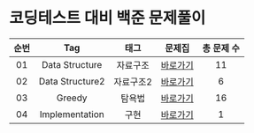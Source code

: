 # 코딩테스트 대비 백준 문제풀이  

| 순번 | Tag                          | 태그                | 문제집    | 총 문제 수 |
| :--: | :--------------------------: | :-----------------: | :------:  |:------: |
| 01 | Data Structure | 자료구조 | [바로가기](./DataStructure) | 11 |
| 02 | Data Structure2 | 자료구조2 | [바로가기](./DataStructure2) | 6 |
| 03 | Greedy | 탐욕법 | [바로가기](./Greedy) | 16 |
| 04 | Implementation | 구현 | [바로가기](./Implementation) | 1 |
